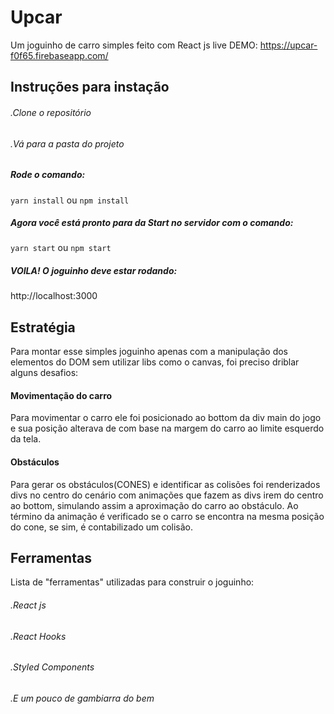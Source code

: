 # Upcar

Um joguinho de carro simples feito com React js
live DEMO:
https://upcar-f0f65.firebaseapp.com/

## Instruções para instação

###### .Clone o repositório

###### .Vá para a pasta do projeto

##### Rode o comando:

`yarn install` ou `npm install`

##### Agora você está pronto para da Start no servidor com o comando:

`yarn start` ou `npm start`

##### VOILA! O joguinho deve estar rodando:

http://localhost:3000

## Estratégia

Para montar esse simples joguinho apenas com a manipulação dos elementos do DOM sem utilizar libs como o canvas, foi preciso driblar alguns desafios:

#### Movimentação do carro

Para movimentar o carro ele foi posicionado ao bottom da div main do jogo e sua posição alterava de com base na margem do carro ao limite esquerdo da tela.

#### Obstáculos

Para gerar os obstáculos(CONES) e identificar as colisões foi renderizados divs no centro do cenário com animações que fazem as divs irem do centro ao bottom, simulando assim a aproximação do carro ao obstáculo. Ao término da animação é verificado se o carro se encontra na mesma posição do cone, se sim, é contabilizado um colisão.

## Ferramentas

Lista de "ferramentas" utilizadas para construir o joguinho:

###### .React js

###### .React Hooks

###### .Styled Components

###### .E um pouco de gambiarra do bem

